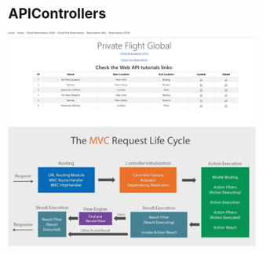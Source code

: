 # APIControllers

![Test Imag 8](https://github.com/mosesnova/PrivateFlightGlobal/blob/master/pfg.jpg)
![Test Imag 8](https://github.com/mosesnova/PrivateFlightGlobal/blob/master/rl.jpg)

